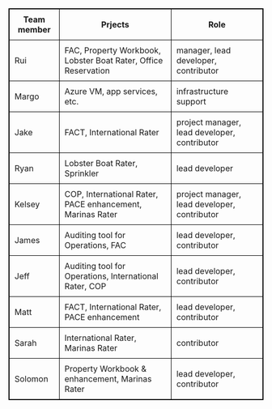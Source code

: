 <style>
	table, th, td {
		border: 1px solid black;
	}

	table {
		border-collapse: collapse;;
	}

	.darkgreen {
		color: darkgreen;
	}

	th, td {
		padding: 10px;
	}

	.navy {
		color: navy;
	}

	.purple {
		color: purple;
	}

	.link {
		cursor: pointer;
		text-decoration: none;
		font-weight: bold;
	}
</style>

<table>
	<thead>
		<th>Team member</th>
		<th>Prjects</th>
		<th>Role</th>
	</thead>
	<tr>
		<td>Rui</td>
		<td>FAC, Property Workbook, Lobster Boat Rater, Office Reservation</td>
		<td>manager, lead developer, contributor</td>
	</tr>
	<tr>
		<td>Margo</td>
		<td>Azure VM, app services, etc.</td>
		<td>infrastructure support</td>
	</tr>
	<tr>
		<td>Jake</td>
		<td>FACT, International Rater</td>
		<td>project manager, lead developer, contributor</td>
	</tr>
	<tr>
		<td>Ryan</td>
		<td>Lobster Boat Rater, Sprinkler</td>
		<td>lead developer</td>
	</tr>
	<tr>
		<td>Kelsey</td>
		<td>COP, International Rater, PACE enhancement, Marinas Rater</td>
		<td>project manager, lead developer, contributor</td>
	</tr>
	<tr>
		<td>James</td>
		<td>Auditing tool for Operations, FAC</td>
		<td>lead developer, contributor</td>
	</tr>
	<tr>
		<td>Jeff</td>
		<td>Auditing tool for Operations, International Rater, COP</td>
		<td>lead developer, contributor</td>
	</tr>
	<tr>
		<td>Matt</td>
		<td>FACT, International Rater, PACE enhancement</td>
		<td>lead developer, contributor</td>
	</tr>
	<tr>
		<td >Sarah</td>
		<td>International Rater, Marinas Rater</td>
		<td>contributor</td>
	</tr>
	<tr>
		<td>Solomon</td>
		<td>Property Workbook & enhancement, Marinas Rater</td>
		<td>lead developer, contributor</td>
	</tr>
</table>

